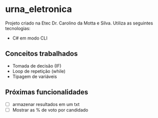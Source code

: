 # urna_eletronica

Projeto criado na Etec Dr. Carolino da Motta e Silva.
Utiliza as seguintes tecnologias:

- C# em modo CLI

## Conceitos trabalhados
- Tomada de decisão (IF)
- Loop de repetição (while)
- Tipagem de variáveis

## Próximas funcionalidades
- [ ] armazenar resultados em um txt
- [ ] Mostrar as % de voto por candidado

